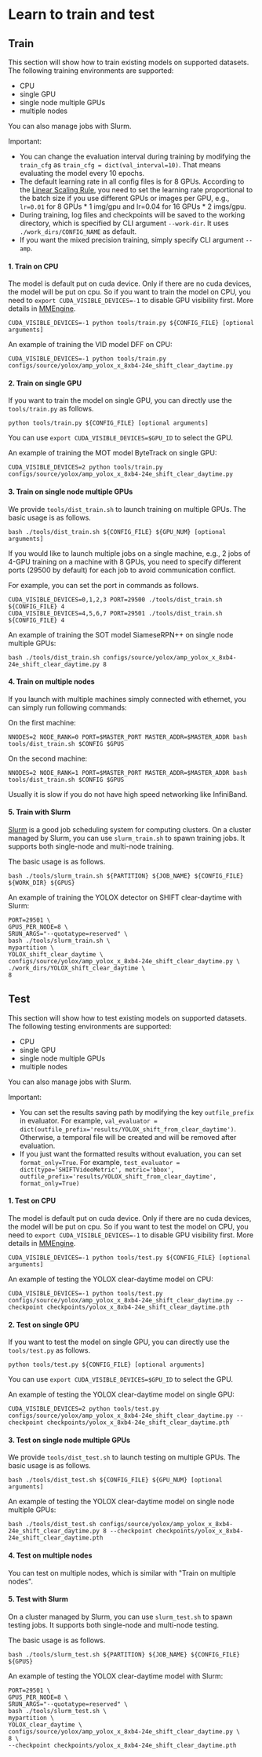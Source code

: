 # Learn to train and test

## Train

This section will show how to train existing models on supported datasets.
The following training environments are supported:

- CPU
- single GPU
- single node multiple GPUs
- multiple nodes

You can also manage jobs with Slurm.

Important:

- You can change the evaluation interval during training by modifying the `train_cfg` as
  `train_cfg = dict(val_interval=10)`. That means evaluating the model every 10 epochs.
- The default learning rate in all config files is for 8 GPUs.
  According to the [Linear Scaling Rule](https://arxiv.org/abs/1706.02677),
  you need to set the learning rate proportional to the batch size if you use different GPUs or images per GPU,
  e.g., `lr=0.01` for 8 GPUs * 1 img/gpu and lr=0.04 for 16 GPUs * 2 imgs/gpu.
- During training, log files and checkpoints will be saved to the working directory,
  which is specified by CLI argument `--work-dir`. It uses `./work_dirs/CONFIG_NAME` as default.
- If you want the mixed precision training, simply specify CLI argument `--amp`.

#### 1. Train on CPU

The model is default put on cuda device.
Only if there are no cuda devices, the model will be put on cpu.
So if you want to train the model on CPU, you need to `export CUDA_VISIBLE_DEVICES=-1` to disable GPU visibility first.
More details in [MMEngine](https://github.com/open-mmlab/mmengine/blob/ca282aee9e402104b644494ca491f73d93a9544f/mmengine/runner/runner.py#L849-L850).

```shell script
CUDA_VISIBLE_DEVICES=-1 python tools/train.py ${CONFIG_FILE} [optional arguments]
```

An example of training the VID model DFF on CPU:

```shell script
CUDA_VISIBLE_DEVICES=-1 python tools/train.py configs/source/yolox/amp_yolox_x_8xb4-24e_shift_clear_daytime.py
```

#### 2. Train on single GPU

If you want to train the model on single GPU, you can directly use the `tools/train.py` as follows.

```shell script
python tools/train.py ${CONFIG_FILE} [optional arguments]
```

You can use `export CUDA_VISIBLE_DEVICES=$GPU_ID` to select the GPU.

An example of training the MOT model ByteTrack on single GPU:

```shell script
CUDA_VISIBLE_DEVICES=2 python tools/train.py configs/source/yolox/amp_yolox_x_8xb4-24e_shift_clear_daytime.py
```

#### 3. Train on single node multiple GPUs

We provide `tools/dist_train.sh` to launch training on multiple GPUs.
The basic usage is as follows.

```shell script
bash ./tools/dist_train.sh ${CONFIG_FILE} ${GPU_NUM} [optional arguments]
```

If you would like to launch multiple jobs on a single machine,
e.g., 2 jobs of 4-GPU training on a machine with 8 GPUs,
you need to specify different ports (29500 by default) for each job to avoid communication conflict.

For example, you can set the port in commands as follows.

```shell script
CUDA_VISIBLE_DEVICES=0,1,2,3 PORT=29500 ./tools/dist_train.sh ${CONFIG_FILE} 4
CUDA_VISIBLE_DEVICES=4,5,6,7 PORT=29501 ./tools/dist_train.sh ${CONFIG_FILE} 4
```

An example of training the SOT model SiameseRPN++ on single node multiple GPUs:

```shell script
bash ./tools/dist_train.sh configs/source/yolox/amp_yolox_x_8xb4-24e_shift_clear_daytime.py 8
```

#### 4. Train on multiple nodes

If you launch with multiple machines simply connected with ethernet, you can simply run following commands:

On the first machine:

```shell script
NNODES=2 NODE_RANK=0 PORT=$MASTER_PORT MASTER_ADDR=$MASTER_ADDR bash tools/dist_train.sh $CONFIG $GPUS
```

On the second machine:

```shell script
NNODES=2 NODE_RANK=1 PORT=$MASTER_PORT MASTER_ADDR=$MASTER_ADDR bash tools/dist_train.sh $CONFIG $GPUS
```

Usually it is slow if you do not have high speed networking like InfiniBand.

#### 5. Train with Slurm

[Slurm](https://slurm.schedmd.com/) is a good job scheduling system for computing clusters.
On a cluster managed by Slurm, you can use `slurm_train.sh` to spawn training jobs.
It supports both single-node and multi-node training.

The basic usage is as follows.

```shell script
bash ./tools/slurm_train.sh ${PARTITION} ${JOB_NAME} ${CONFIG_FILE} ${WORK_DIR} ${GPUS}
```

An example of training the YOLOX detector on SHIFT clear-daytime with Slurm:

```shell script
PORT=29501 \
GPUS_PER_NODE=8 \
SRUN_ARGS="--quotatype=reserved" \
bash ./tools/slurm_train.sh \
mypartition \
YOLOX_shift_clear_daytime \
configs/source/yolox/amp_yolox_x_8xb4-24e_shift_clear_daytime.py \
./work_dirs/YOLOX_shift_clear_daytime \
8
```

## Test

This section will show how to test existing models on supported datasets.
The following testing environments are supported:

- CPU
- single GPU
- single node multiple GPUs
- multiple nodes

You can also manage jobs with Slurm.

Important:

- You can set the results saving path by modifying the key `outfile_prefix` in evaluator.
  For example, `val_evaluator = dict(outfile_prefix='results/YOLOX_shift_from_clear_daytime')`.
  Otherwise, a temporal file will be created and will be removed after evaluation.
- If you just want the formatted results without evaluation, you can set `format_only=True`.
  For example, `test_evaluator = dict(type='SHIFTVideoMetric', metric='bbox', outfile_prefix='results/YOLOX_shift_from_clear_daytime', format_only=True)`

#### 1. Test on CPU

The model is default put on cuda device.
Only if there are no cuda devices, the model will be put on cpu.
So if you want to test the model on CPU, you need to `export CUDA_VISIBLE_DEVICES=-1` to disable GPU visibility first.
More details in [MMEngine](https://github.com/open-mmlab/mmengine/blob/ca282aee9e402104b644494ca491f73d93a9544f/mmengine/runner/runner.py#L849-L850).

```shell script
CUDA_VISIBLE_DEVICES=-1 python tools/test.py ${CONFIG_FILE} [optional arguments]
```

An example of testing the YOLOX clear-daytime model on CPU:

```shell script
CUDA_VISIBLE_DEVICES=-1 python tools/test.py configs/source/yolox/amp_yolox_x_8xb4-24e_shift_clear_daytime.py --checkpoint checkpoints/yolox_x_8xb4-24e_shift_clear_daytime.pth
```

#### 2. Test on single GPU

If you want to test the model on single GPU, you can directly use the `tools/test.py` as follows.

```shell script
python tools/test.py ${CONFIG_FILE} [optional arguments]
```

You can use `export CUDA_VISIBLE_DEVICES=$GPU_ID` to select the GPU.

An example of testing the YOLOX clear-daytime model on single GPU:

```shell script
CUDA_VISIBLE_DEVICES=2 python tools/test.py configs/source/yolox/amp_yolox_x_8xb4-24e_shift_clear_daytime.py --checkpoint checkpoints/yolox_x_8xb4-24e_shift_clear_daytime.pth
```

#### 3. Test on single node multiple GPUs

We provide `tools/dist_test.sh` to launch testing on multiple GPUs.
The basic usage is as follows.

```shell script
bash ./tools/dist_test.sh ${CONFIG_FILE} ${GPU_NUM} [optional arguments]
```

An example of testing the YOLOX clear-daytime model on single node multiple GPUs:

```shell script
bash ./tools/dist_test.sh configs/source/yolox/amp_yolox_x_8xb4-24e_shift_clear_daytime.py 8 --checkpoint checkpoints/yolox_x_8xb4-24e_shift_clear_daytime.pth
```

#### 4. Test on multiple nodes

You can test on multiple nodes, which is similar with "Train on multiple nodes".

#### 5. Test with Slurm

On a cluster managed by Slurm, you can use `slurm_test.sh` to spawn testing jobs.
It supports both single-node and multi-node testing.

The basic usage is as follows.

```shell script
bash ./tools/slurm_test.sh ${PARTITION} ${JOB_NAME} ${CONFIG_FILE} ${GPUS}
```

An example of testing the YOLOX clear-daytime model with Slurm:

```shell script
PORT=29501 \
GPUS_PER_NODE=8 \
SRUN_ARGS="--quotatype=reserved" \
bash ./tools/slurm_test.sh \
mypartition \
YOLOX_clear_daytime \
configs/source/yolox/amp_yolox_x_8xb4-24e_shift_clear_daytime.py \
8 \
--checkpoint checkpoints/yolox_x_8xb4-24e_shift_clear_daytime.pth
```